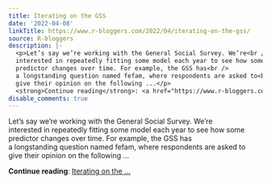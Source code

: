 ```yaml
---
title: Iterating on the GSS
date: '2022-04-08'
linkTitle: https://www.r-bloggers.com/2022/04/iterating-on-the-gss/
source: R-bloggers
description: |-
  <p>Let’s say we’re working with the General Social Survey. We’re<br />
  interested in repeatedly fitting some model each year to see how some<br />
  predictor changes over time. For example, the GSS has<br />
  a longstanding question named fefam, where respondents are asked to<br />
  give their opinion on the following ...</p>
  <strong>Continue reading</strong>: <a href="https://www.r-bloggers.com/2022/04/iterating-on-the-gss/">Iterating on the ...
disable_comments: true
---
```

<p>Let’s say we’re working with the General Social Survey. We’re<br />
interested in repeatedly fitting some model each year to see how some<br />
predictor changes over time. For example, the GSS has<br />
a longstanding question named fefam, where respondents are asked to<br />
give their opinion on the following ...</p>
<strong>Continue reading</strong>: <a href="https://www.r-bloggers.com/2022/04/iterating-on-the-gss/">Iterating on the ...